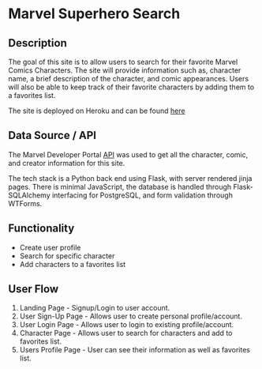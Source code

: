 # Marvel Superhero Search

## Description

The goal of this site is to allow users to search for their favorite Marvel Comics Characters. The site will provide information such as, character name, a brief description of the character, and comic appearances. Users will also be able to keep track of their favorite characters by adding them to a favorites list.

The site is deployed on Heroku and can be found [here](https://marvel-char-search.herokuapp.com/signup)

## Data Source / API

The Marvel Developer Portal [API](https://developer.marvel.com/) was used to get all the character, comic, and creator information for this site.

The tech stack is a Python back end using Flask, with server rendered jinja pages. There is minimal JavaScript, the database is handled through Flask-SQLAlchemy interfacing for PostgreSQL, and form validation through WTForms.

## Functionality

- Create user profile
- Search for specific character
- Add characters to a favorites list

## User Flow

1. Landing Page - Signup/Login to user account.
2. User Sign-Up Page - Allows user to create personal profile/account.
3. User Login Page - Allows user to login to existing profile/account.
4. Character Page - Allows user to search for characters and add to favorites list.
5. Users Profile Page - User can see their information as well as favorites list.
